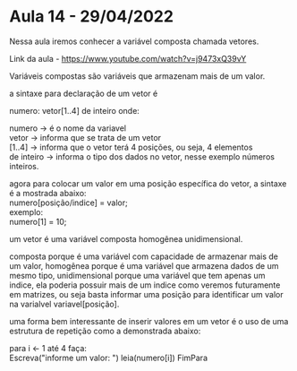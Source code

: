 # Aula 14 - 29/04/2022

Nessa aula iremos conhecer a variável composta chamada vetores.

Link da aula - https://www.youtube.com/watch?v=j9473xQ39vY

Variáveis compostas são variáveis que armazenam mais de um valor.

a sintaxe para declaração de um vetor é 

numero: vetor[1..4] de inteiro onde:

numero -> é o nome da variavel  
vetor -> informa que se trata de um vetor  
[1..4] -> informa que o vetor terá 4 posições, ou seja, 4 elementos  
de inteiro -> informa o tipo dos dados no vetor, nesse exemplo números inteiros.

agora para colocar um valor em uma posição específica do vetor, a sintaxe é a mostrada abaixo:  
numero[posição/indice] = valor;  
exemplo:  
numero[1] = 10;  

um vetor é uma variável composta homogênea unidimensional.

composta porque é uma variável com capacidade de armazenar mais de um valor, homogênea porque é uma variável que armazena dados de um mesmo tipo, unidimensional porque uma variável que tem apenas um indice, ela poderia possuir mais de um indice como veremos futuramente em matrizes, ou seja basta informar uma posição para identificar um valor na varialvel variavel[posição]. 

uma forma bem interessante de inserir valores em um vetor é o uso de uma estrutura de repetição como a demonstrada abaixo:  

para i <- 1 até 4 faça:  
  Escreva("informe um valor: ")
  leia(numero[i])
FimPara
